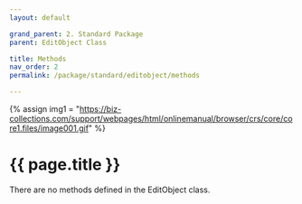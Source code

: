 ```yaml
---
layout: default

grand_parent: 2. Standard Package
parent: EditObject Class

title: Methods
nav_order: 2
permalink: /package/standard/editobject/methods

---
```

{% assign img1 = "https://biz-collections.com/support/webpages/html/onlinemanual/browser/crs/core/core1.files/image001.gif" %}


# {{ page.title }}

There are no methods defined in the EditObject class.